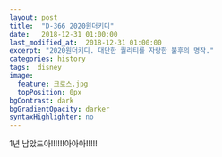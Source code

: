 ```yaml
---
layout: post
title:  "D-366 2020원더키디"
date:   2018-12-31 01:00:00
last_modified_at:  2018-12-31 01:00:00
excerpt: "2020원더키디. 대단한 퀄리티를 자랑한 불후의 명작."
categories: history
tags:  disney
image:
  feature: 크로스.jpg
  topPosition: 0px
bgContrast: dark
bgGradientOpacity: darker
syntaxHighlighter: no
---
```


1년 남았드아!!!!!!아아아!!!!!
